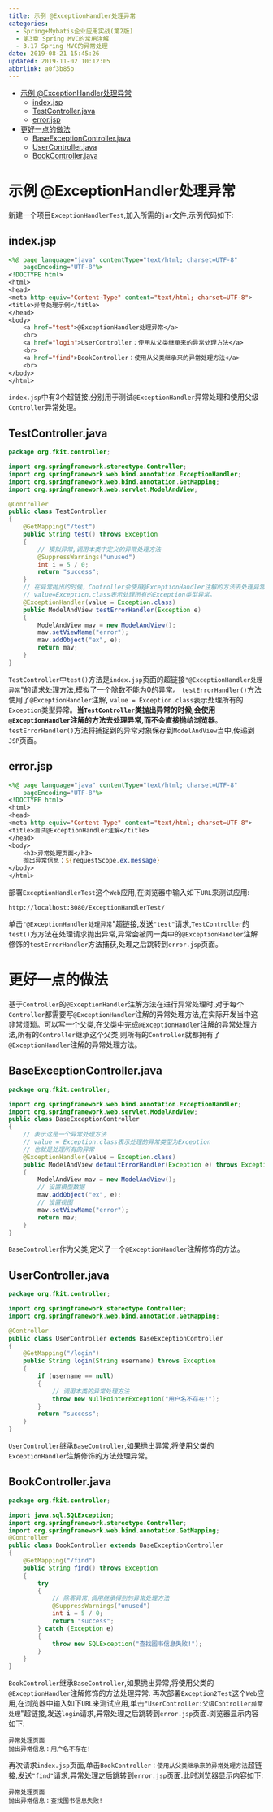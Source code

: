 ```yaml
---
title: 示例 @ExceptionHandler处理异常
categories: 
  - Spring+Mybatis企业应用实战(第2版)
  - 第3章 Spring MVC的常用注解
  - 3.17 Spring MVC的异常处理
date: 2019-08-21 15:45:26
updated: 2019-11-02 10:12:05
abbrlink: a0f3b85b
---
```

<div id='my_toc'>

- [示例 @ExceptionHandler处理异常](/JavaReadingNotes/a0f3b85b/#示例-ExceptionHandler处理异常)
    - [index.jsp](/JavaReadingNotes/a0f3b85b/#index-jsp)
    - [TestController.java](/JavaReadingNotes/a0f3b85b/#TestController-java)
    - [error.jsp](/JavaReadingNotes/a0f3b85b/#error-jsp)
- [更好一点的做法](/JavaReadingNotes/a0f3b85b/#更好一点的做法)
    - [BaseExceptionController.java](/JavaReadingNotes/a0f3b85b/#BaseExceptionController-java)
    - [UserController.java](/JavaReadingNotes/a0f3b85b/#UserController-java)
    - [BookController.java](/JavaReadingNotes/a0f3b85b/#BookController-java)

</div>
<!--more-->
<script>if (navigator.platform.toLowerCase() == 'win32'){document.getElementById('my_toc').style.display = 'none';}</script>

<!--end-->
<!--SSTStart-->
# 示例 @ExceptionHandler处理异常 #
新建一个项目`ExceptionHandlerTest`,加入所需的`jar`文件,示例代码如下:
## index.jsp ##
```jsp
<%@ page language="java" contentType="text/html; charset=UTF-8"
    pageEncoding="UTF-8"%>
<!DOCTYPE html>
<html>
<head>
<meta http-equiv="Content-Type" content="text/html; charset=UTF-8">
<title>异常处理示例</title>
</head>
<body>
    <a href="test">@ExceptionHandler处理异常</a>
    <br>
    <a href="login">UserController：使用从父类继承来的异常处理方法</a>
    <br>
    <a href="find">BookController：使用从父类继承来的异常处理方法</a>
    <br>
</body>
</html>
```
`index.jsp`中有3个超链接,分别用于测试`@ExceptionHandler`异常处理和使用父级`Controller`异常处理。
## TestController.java ##
```java
package org.fkit.controller;

import org.springframework.stereotype.Controller;
import org.springframework.web.bind.annotation.ExceptionHandler;
import org.springframework.web.bind.annotation.GetMapping;
import org.springframework.web.servlet.ModelAndView;

@Controller
public class TestController
{
    @GetMapping("/test")
    public String test() throws Exception
    {
        // 模拟异常,调用本类中定义的异常处理方法
        @SuppressWarnings("unused")
        int i = 5 / 0;
        return "success";
    }
    // 在异常抛出的时候，Controller会使用@ExceptionHandler注解的方法去处理异常
    // value=Exception.class表示处理所有的Exception类型异常。
    @ExceptionHandler(value = Exception.class)
    public ModelAndView testErrorHandler(Exception e)
    {
        ModelAndView mav = new ModelAndView();
        mav.setViewName("error");
        mav.addObject("ex", e);
        return mav;
    }
}
```
`TestController`中`test()`方法是`index.jsp`页面的超链接`"@ExceptionHandler处理异常`"的请求处理方法,模拟了一个除数不能为0的异常。
`testErrorHandler()`方法使用了`@ExceptionHandler`注解, `value = Exception.class`表示处理所有的`Exception`类型异常。**当`TestController`类抛出异常的时候,会使用`@ExceptionHandler`注解的方法去处理异常,而不会直接抛给浏览器**。 `testErrorHandler()`方法将捕捉到的异常对象保存到`ModelAndView`当中,传递到`JSP`页面。
## error.jsp ##
```jsp
<%@ page language="java" contentType="text/html; charset=UTF-8"
    pageEncoding="UTF-8"%>
<!DOCTYPE html>
<html>
<head>
<meta http-equiv="Content-Type" content="text/html; charset=UTF-8">
<title>测试@ExceptionHandler注解</title>
</head>
<body>
    <h3>异常处理页面</h3>
    抛出异常信息：${requestScope.ex.message}
</body>
</html>
```
部署`ExceptionHandlerTest`这个`Web`应用,在浏览器中输入如下`URL`来测试应用:
```
http://localhost:8080/ExceptionHandlerTest/
```
单击`"@ExceptionHandler处理异常`"超链接,发送`"test"`请求,`TestController`的`test()`方方法在处理请求抛出异常,异常会被同一类中的`@ExceptionHandler`注解修饰的`testErrorHandler`方法捕获,处理之后跳转到`error.jsp`页面。


# 更好一点的做法 #
基于`Controller`的`@ExceptionHandler`注解方法在进行异常处理时,对于每个`Controller`都需要写`@ExceptionHandler`注解的异常处理方法,在实际开发当中这非常烦琐。可以写一个父类,在父类中完成`@ExceptionHandler`注解的异常处理方法,所有的`Controller`继承这个父类,则所有的`Controller`就都拥有了`@ExceptionHandler`注解的异常处理方法。
## BaseExceptionController.java ##
```java
package org.fkit.controller;

import org.springframework.web.bind.annotation.ExceptionHandler;
import org.springframework.web.servlet.ModelAndView;
public class BaseExceptionController
{
    // 表示这是一个异常处理方法
    // value = Exception.class表示处理的异常类型为Exception
    // 也就是处理所有的异常
    @ExceptionHandler(value = Exception.class)
    public ModelAndView defaultErrorHandler(Exception e) throws Exception
    {
        ModelAndView mav = new ModelAndView();
        // 设置模型数据
        mav.addObject("ex", e);
        // 设置视图
        mav.setViewName("error");
        return mav;
    }
}
```
`BaseController`作为父类,定义了一个`@ExceptionHandler`注解修饰的方法。
## UserController.java ##
```java
package org.fkit.controller;

import org.springframework.stereotype.Controller;
import org.springframework.web.bind.annotation.GetMapping;

@Controller
public class UserController extends BaseExceptionController
{
    @GetMapping("/login")
    public String login(String username) throws Exception
    {
        if (username == null)
        {
            // 调用本类的异常处理方法
            throw new NullPointerException("用户名不存在!");
        }
        return "success";
    }
}
```
`UserController`继承`BaseController`,如果抛出异常,将使用父类的`ExceptionHandler`注解修饰的方法处理异常。
## BookController.java ##
```java
package org.fkit.controller;

import java.sql.SQLException;
import org.springframework.stereotype.Controller;
import org.springframework.web.bind.annotation.GetMapping;
@Controller
public class BookController extends BaseExceptionController
{
    @GetMapping("/find")
    public String find() throws Exception
    {
        try
        {
            // 除零异常,调用继承得到的异常处理方法
            @SuppressWarnings("unused")
            int i = 5 / 0;
            return "success";
        } catch (Exception e)
        {
            throw new SQLException("查找图书信息失败!");
        }
    }
}
```
`BookController`继承`BaseController`,如果抛出异常,将使用父类的`@ExceptionHandler`注解修饰的方法处理异常.
再次部署`Exception2Test`这个`Web`应用,在浏览器中输入如下`URL`来测试应用,单击`"UserController:父级Controller异常处理`"超链接,发送`login`请求,异常处理之后跳转到`error.jsp`页面.浏览器显示内容如下:
```
异常处理页面
抛出异常信息：用户名不存在! 
```
再次请求`index.jsp`页面,单击`BookController：使用从父类继承来的异常处理方法`超链接,发送`"find"`请求,异常处理之后跳转到`error.jsp`页面.此时浏览器显示内容如下:
```
异常处理页面
抛出异常信息：查找图书信息失败! 
```
<!--SSTStop-->

